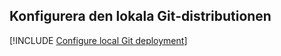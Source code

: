 ## <a name="configure-local-git-deployment"></a>Konfigurera den lokala Git-distributionen

[!INCLUDE [Configure local Git deployment](app-service-web-configure-local-git-no-h.md)]
